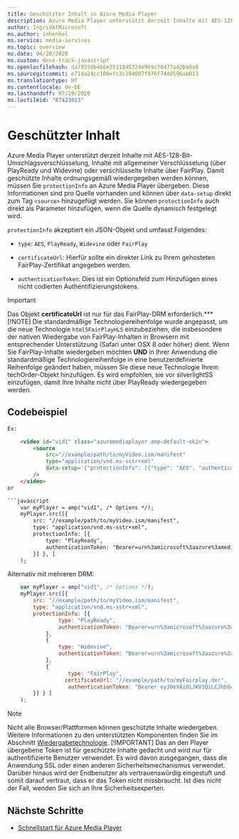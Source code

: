 ```yaml
---
title: Geschützter Inhalt in Azure Media Player
description: Azure Media Player unterstützt derzeit Inhalte mit AES-128-Bit-Umschlagsverschlüsselung und Inhalte mit allgemeiner Verschlüsselung.
author: IngridAtMicrosoft
ms.author: inhenkel
ms.service: media-services
ms.topic: overview
ms.date: 04/20/2020
ms.custom: devx-track-javascript
ms.openlocfilehash: da79556b466e3511845724e969c76477ad2ba0a8
ms.sourcegitcommit: e71da24cc108efc2c194007f976f74dd596ab013
ms.translationtype: HT
ms.contentlocale: de-DE
ms.lasthandoff: 07/29/2020
ms.locfileid: "87423013"
---
```

# <a name="protected-content"></a>Geschützter Inhalt #

Azure Media Player unterstützt derzeit Inhalte mit AES-128-Bit-Umschlagsverschlüsselung, Inhalte mit allgemeiner Verschlüsselung (über PlayReady und Widevine) oder verschlüsselte Inhalte über FairPlay. Damit geschützte Inhalte ordnungsgemäß wiedergegeben werden können, müssen Sie `protectionInfo` an Azure Media Player übergeben. Diese Informationen sind pro Quelle vorhanden und können über `data-setup` direkt zum Tag `<source>` hinzugefügt werden.  Sie können `protectionInfo` auch direkt als Parameter hinzufügen, wenn die Quelle dynamisch festgelegt wird.

`protectionInfo` akzeptiert ein JSON-Objekt und umfasst Folgendes:

- `type`: `AES`, `PlayReady`, `Widevine` oder `FairPlay`
- `certificateUrl`: Hierfür sollte ein direkter Link zu Ihrem gehosteten FairPlay-Zertifikat angegeben werden.

- `authenticationToken`: Dies ist ein Optionsfeld zum Hinzufügen eines nicht codierten Authentifizierungstokens.

> [!IMPORTANT]
> Das Objekt **certificateUrl** ist nur für das FairPlay-DRM erforderlich.***
>[!NOTE]
> Die standardmäßige Technologiereihenfolge wurde angepasst, um die neue Technologie `html5FairPlayHLS` einzubeziehen, die insbesondere der nativen Wiedergabe von FairPlay-Inhalten in Browsern mit entsprechender Unterstützung (Safari unter OSX 8 oder höher) dient. Wenn Sie FairPlay-Inhalte wiedergeben möchten **UND** in Ihrer Anwendung die standardmäßige Technologiereihenfolge in eine benutzerdefinierte Reihenfolge geändert haben, müssen Sie diese neue Technologie Ihrem techOrder-Objekt hinzufügen. Es wird empfohlen, sie vor silverlightSS einzufügen, damit Ihre Inhalte nicht über PlayReady wiedergegeben werden.

## <a name="code-sample"></a>Codebeispiel ##

```html
Ex:

    <video id="vid1" class="azuremediaplayer amp-default-skin">
        <source
            src="//example/path/to/myVideo.ism/manifest"
            type="application/vnd.ms-sstr+xml"
            data-setup='{"protectionInfo": [{"type": "AES", "authenticationToken": "Bearer=urn%3amicrosoft%3aazure%3amediaservices%3acontentkeyidentifier=8130520b-c116-45a9-824e-4a0082f3cb3c&Audience=urn%3atest&ExpiresOn=1450207516&Issuer=http%3a%2f%2ftestacs.com%2f&HMACSHA256=eV7HDgZ9msp9H9bnEPGN91sBdU7XsZ9OyB6VgFhKBAU%3d"}]}'
        />
    </video>
or

```javascript
    var myPlayer = amp("vid1", /* Options */);
    myPlayer.src([{
        src: "//example/path/to/myVideo.ism/manifest",
        type: "application/vnd.ms-sstr+xml",
        protectionInfo: [{
            type: "PlayReady",
            authenticationToken: "Bearer=urn%3amicrosoft%3aazure%3amediaservices%3acontentkeyidentifier=d5646e95-63ee-4fbe-ba4e-295c8d9502e0&Audience=urn%3atest&ExpiresOn=1450222961&Issuer=http%3a%2f%2ftestacs.com%2f&HMACSHA256=4Jop3kNJdzVI8L5IZLgFtPdImyE%2fHTRil0x%2bEikSdPs%3d"
        }] }, ]
    );
```

Alternativ mit mehreren DRM:

```javascript
    var myPlayer = amp("vid1", /* Options */);
    myPlayer.src([{
        src: "//example/path/to/myVideo.ism/manifest",
        type: "application/vnd.ms-sstr+xml",
        protectionInfo: [{
                type: "PlayReady",
                authenticationToken: "Bearer=urn%3amicrosoft%3aazure%3amediaservices%3acontentkeyidentifier=d5646e95-63ee-4fbe-ba4e-295c8d9502e0&Audience=urn%3atest&ExpiresOn=1450222961&Issuer=http%3a%2f%2ftestacs.com%2f&HMACSHA256=4Jop3kNJdzVI8L5IZLgFtPdImyE%2fHTRil0x%2bEikSdPs%3d"
            },
            {
                type: "Widevine",
                authenticationToken: "Bearer=urn%3amicrosoft%3aazure%3amediaservices%3acontentkeyidentifier=d5646e95-63ee-4fbe-ba4e-295c8d9502e0&Audience=urn%3atest&ExpiresOn=1450222961&Issuer=http%3a%2f%2ftestacs.com%2f&HMACSHA256=4Jop3kNJdzVI8L5IZLgFtPdImyE%2fHTRil0x%2bEikSdPs%3d"
            },
            {
                   type: "FairPlay",
                  certificateUrl: "//example/path/to/myFairplay.der",
                   authenticationToken: "Bearer eyJ0eXAiOiJKV1QiLCJhbGciOiJIUzI1NiJ9.eyJ1cm46bWljcm9zb2Z0OmF6dXJlOm1lZGlhc2VydmljZXM6Y29udGVudGtleWlkZW50aWZpZXIiOiIyMTI0M2Q2OC00Yjc4LTRlNzUtYTU5MS1jZWMzMDI0NDNhYWMiLCJpc3MiOiJodHRwOi8vY29udG9zbyIsImF1ZCI6InVybjp0ZXN0IiwiZXhwIjoxNDc0NTkyNDYzLCJuYmYiOjE0NzQ1ODg1NjN9.mE7UxgNhkieMMqtM_IiYQj-FK1KKIzB6lAptw4Mi67A"
        }] } ]
    );
```

> [!NOTE]
> Nicht alle Browser/Plattformen können geschützte Inhalte wiedergeben. Weitere Informationen zu den unterstützten Komponenten finden Sie im Abschnitt [Wiedergabetechnologie](azure-media-player-playback-technology.md).
> [!IMPORTANT]
> Das an den Player übergebene Token ist für geschützte Inhalte gedacht und wird nur für authentifizierte Benutzer verwendet. Es wird davon ausgegangen, dass die Anwendung SSL oder einen anderen Sicherheitsmechanismus verwendet. Darüber hinaus wird der Endbenutzer als vertrauenswürdig eingestuft und somit darauf vertraut, dass er das Token nicht missbraucht. Ist dies nicht der Fall, wenden Sie sich an Ihre Sicherheitsexperten.

## <a name="next-steps"></a>Nächste Schritte ##

- [Schnellstart für Azure Media Player](azure-media-player-quickstart.md)